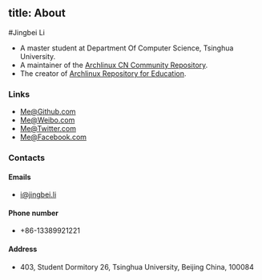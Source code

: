 title: About
---

#Jingbei Li

* A master student at Department Of Computer Science, Tsinghua University.
* A maintainer of the [Archlinux CN Community Repository](https://github.com/archlinuxcn/repo).
* The creator of [Archlinux Repository for Education](https://github.com/arch4edu/arch4edu).

### Links

* [Me@Github.com](https://github.com/petronny)
* [Me@Weibo.com](http://weibo.com/petronny)
* [Me@Twitter.com](https://twitter.com/JingbeiLi)
* [Me@Facebook.com](https://www.facebook.com/jingbei.li)

### Contacts

#### Emails

* [i@jingbei.li](mailto:i@jingbei.li)

#### Phone number

* +86-13389921221

#### Address

* 403, Student Dormitory 26, Tsinghua University, Beijing China, 100084
